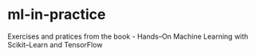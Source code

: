 # ml-in-practice
Exercises and pratices from the book - Hands–On Machine Learning with Scikit–Learn and TensorFlow
